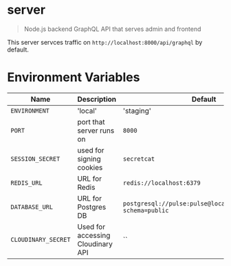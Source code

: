# server 

> Node.js backend GraphQL API that serves admin and frontend

This server servces traffic on `http://localhost:8000/api/graphql` by default.

# Environment Variables

| Name                   | Description                          | Default                                                           |
| ---------------------- | ------------------------------------ | ----------------------------------------------------------------- |
| `ENVIRONMENT`          | 'local' | 'staging' | 'production'   | `local`                                                           |
| `PORT`                 | port that server runs on             | `8000`                                                            |
| `SESSION_SECRET`       | used for signing cookies             | `secretcat`                                                       |
| `REDIS_URL`            | URL for Redis                        | `redis://localhost:6379`                                          |
| `DATABASE_URL`         | URL for Postgres DB                  | `postgresql://pulse:pulse@localhost:5432/pulse?schema=public`     |
| `CLOUDINARY_SECRET`    | Used for accessing Cloudinary API    | ``                                                                |
